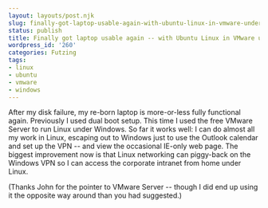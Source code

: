 ```yaml
---
layout: layouts/post.njk
slug: finally-got-laptop-usable-again-with-ubuntu-linux-in-vmware-under-windows
status: publish
title: Finally got laptop usable again -- with Ubuntu Linux in VMware under Windows
wordpress_id: '260'
categories: Futzing
tags:
- linux
- ubuntu
- vmware
- windows
---
```


After my disk failure, my re-born laptop is more-or-less fully functional again.  Previously I used dual boot setup.  This time I used the free VMware Server to run Linux under Windows.  So far it works well: I can do almost all my work in Linux, escaping out to Windows just to use the Outlook calendar and set up the VPN -- and view the occasional IE-only web page.  The biggest improvement now is that Linux networking can piggy-back on the Windows VPN so I can access the corporate  intranet from home under Linux.

(Thanks John for the pointer to VMware Server -- though I did end up using it the opposite way around than you had suggested.)



